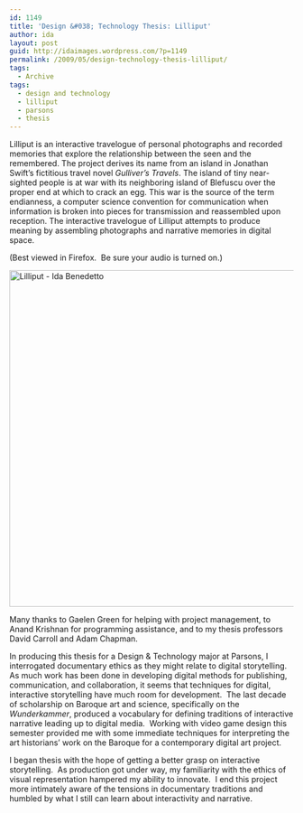 ```yaml
---
id: 1149
title: 'Design &#038; Technology Thesis: Lilliput'
author: ida
layout: post
guid: http://idaimages.wordpress.com/?p=1149
permalink: /2009/05/design-technology-thesis-lilliput/
tags:
  - Archive
tags:
  - design and technology
  - lilliput
  - parsons
  - thesis
---
```

Lilliput is an interactive travelogue of personal photographs and recorded memories that explore the relationship between the seen and the remembered. The project derives its name from an island in Jonathan Swift’s fictitious travel novel *Gulliver’s Travels*. The island of tiny near-sighted people is at war with its neighboring island of Blefuscu over the proper end at which to crack an egg. This war is the source of the term endianness, a computer science convention for communication when information is broken into pieces for transmission and reassembled upon reception. The interactive travelogue of Lilliput attempts to produce meaning by assembling photographs and narrative memories in digital space.

(Best viewed in Firefox.  Be sure your audio is turned on.)

<div class="full-image">
  <a href="http://a.parsons.edu/~benec382/thesis/lilliput/"><img title="Lilliput - Ida Benedetto" src="http://idaimages.files.wordpress.com/2009/05/idabenedetto012.png" width="596" /></a>
</div>

Many thanks to Gaelen Green for helping with project management, to Anand Krishnan for programming assistance, and to my thesis professors David Carroll and Adam Chapman.

In producing this thesis for a Design & Technology major at Parsons, I interrogated documentary ethics as they might relate to digital storytelling.  As much work has been done in developing digital methods for publishing, communication, and collaboration, it seems that techniques for digital, interactive storytelling have much room for development.  The last decade of scholarship on Baroque art and science, specifically on the *Wunderkammer*, produced a vocabulary for defining traditions of interactive narrative leading up to digital media.  Working with video game design this semester provided me with some immediate techniques for interpreting the art historians’ work on the Baroque for a contemporary digital art project.

I began thesis with the hope of getting a better grasp on interactive storytelling.  As production got under way, my familiarity with the ethics of visual representation hampered my ability to innovate.  I end this project more intimately aware of the tensions in documentary traditions and humbled by what I still can learn about interactivity and narrative.